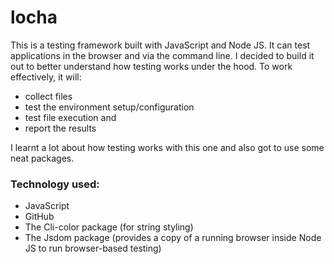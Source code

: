# locha
 This is a testing framework built with JavaScript and Node JS. It can test applications in the browser and via the command line. I decided to build it out to better understand how testing works under the hood. To work effectively, it will:
 - collect files
 - test the environment setup/configuration
 - test file execution and
 - report the results

I learnt a lot about how testing works with this one and also got to use some neat packages. 
 

<h3>Technology used:</h3>

- JavaScript
- GitHub
- The Cli-color package (for string styling)
- The Jsdom package (provides a copy of a running browser inside Node JS to run browser-based testing)






